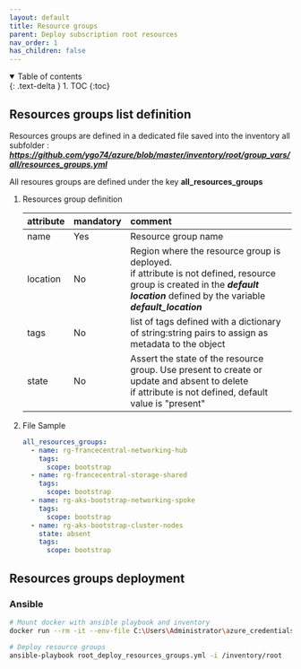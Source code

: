 ```yaml
---
layout: default
title: Resource groups
parent: Deploy subscription root resources
nav_order: 1
has_children: false
---
```


<details open markdown="block">
  <summary>
    Table of contents
  </summary>
  {: .text-delta }
1. TOC
{:toc}
</details>

## Resources groups list definition

Resources groups are defined in a dedicated file saved into the inventory all subfolder : **_<https://github.com/ygo74/azure/blob/master/inventory/root/group_vars/all/resources_groups.yml>_**

All resoures groups are defined under the key **all_resources_groups**

1. Resources group definition

    | attribute | mandatory | comment |
    |:--------- |:--------- |:------- |
    | name      | Yes       | Resource group name |
    | location  | No        | Region where the resource group is deployed.<br />if attribute is not defined, resource group is created in the **_default location_** defined by the variable **_default_location_** |
    | tags      | No        | list of tags defined with a dictionary of string:string pairs to assign as metadata to the object |
    | state     | No        | Assert the state of the resource group. Use present to create or update and absent to delete<br>if attribute is not defined, default value is "present" |

2. File Sample

    ``` yaml
    all_resources_groups:
      - name: rg-francecentral-networking-hub
        tags:
          scope: bootstrap
      - name: rg-francecentral-storage-shared
        tags:
          scope: bootstrap
      - name: rg-aks-bootstrap-networking-spoke
        tags:
          scope: bootstrap
      - name: rg-aks-bootstrap-cluster-nodes
        state: absent
        tags:
          scope: bootstrap

    ```

## Resources groups deployment

### Ansible

``` bash
# Mount docker with ansible playbook and inventory
docker run --rm -it --env-file C:\Users\Administrator\azure_credentials  -v "$(Get-Location)/ansible:/ansible:rw" -v "$(Get-Location)/inventory:/inventory:rw" -w /ansible local/ansible bash

# Deploy resource groups
ansible-playbook root_deploy_resources_groups.yml -i /inventory/root

```
